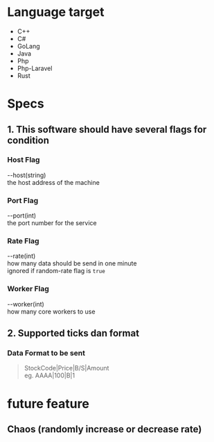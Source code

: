 # Language target
- C++
- C#
- GoLang
- Java
- Php
- Php-Laravel
- Rust

# Specs
## 1. This software should have several flags for condition
### Host Flag
--host(string) <br>
the host address of the machine

### Port Flag
--port(int) <br>
the port number for the service

### Rate Flag
--rate(int) <br>
how many data should be send in one minute <br>
ignored if random-rate flag is `true`

### Worker Flag
--worker(int) <br>
how many core workers to use


## 2. Supported ticks dan format
### Data Format to be sent
> StockCode|Price|B/S|Amount <br>
> eg. AAAA|100|B|1

# future feature
## Chaos (randomly increase or decrease rate)
